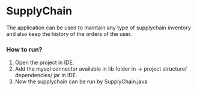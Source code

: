 # SupplyChain

The application can be used to maintain any type of supplychain inventory and also keep the history of the orders of the user.

### How to run?
1. Open the project in IDE.
2. Add the mysql connector available in lib folder in -> project structure/ dependencies/ jar in IDE.
3. Now the supplychain can be run by SupplyChain.java
